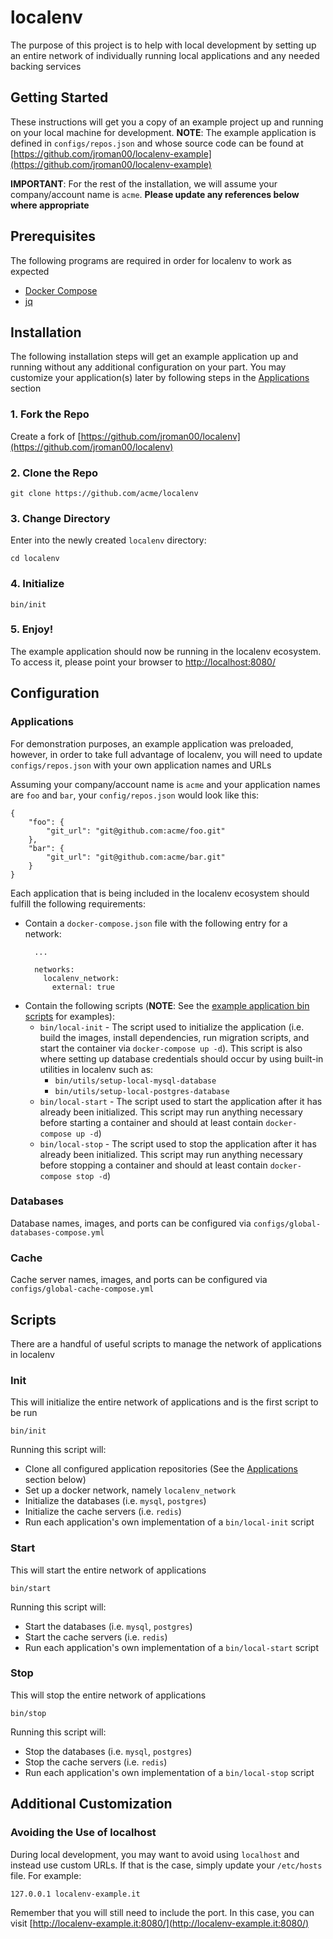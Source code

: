 # localenv

The purpose of this project is to help with local development by setting up an entire network of individually running local applications and any needed backing services

## Getting Started

These instructions will get you a copy of an example project up and running on your local machine for development. **NOTE**: The example application is defined in `configs/repos.json` and whose source code can be found at [https://github.com/jroman00/localenv-example](https://github.com/jroman00/localenv-example)

**IMPORTANT**: For the rest of the installation, we will assume your company/account name is `acme`. **Please update any references below where appropriate**

## Prerequisites

The following programs are required in order for localenv to work as expected

  - [Docker Compose](https://docs.docker.com/compose/install/)
  - [jq](https://stedolan.github.io/jq/)

## Installation

The following installation steps will get an example application up and running without any additional configuration on your part. You may customize your application(s) later by following steps in the [Applications](#applications) section

### 1. Fork the Repo

Create a fork of [https://github.com/jroman00/localenv](https://github.com/jroman00/localenv)

### 2. Clone the Repo

```
git clone https://github.com/acme/localenv
```

### 3. Change Directory

Enter into the newly created `localenv` directory:

```
cd localenv
```

### 4. Initialize

```
bin/init
```

### 5. Enjoy!

The example application should now be running in the localenv ecosystem. To access it, please point your browser to [http://localhost:8080/](http://localhost:8080/)


## Configuration

### Applications

For demonstration purposes, an example application was preloaded, however, in order to take full advantage of localenv, you will need to update `configs/repos.json` with your own application names and URLs

Assuming your company/account name is `acme` and your application names are `foo` and `bar`, your `config/repos.json` would look like this:

```
{
    "foo": {
        "git_url": "git@github.com:acme/foo.git"
    },
    "bar": {
        "git_url": "git@github.com:acme/bar.git"
    }
}
```

Each application that is being included in the localenv ecosystem should fulfill the following requirements:

- Contain a `docker-compose.json` file with the following entry for a network:
    ```
      ...

      networks:
        localenv_network:
          external: true
    ```
- Contain the following scripts (**NOTE**: See the [example application bin scripts](https://github.com/jroman00/localenv-example/tree/master/bin) for examples):
  - `bin/local-init` - The script used to initialize the application (i.e. build the images, install dependencies, run migration scripts, and start the container via `docker-compose up -d`). This script is also where setting up database credentials should occur by using built-in utilities in localenv such as:
    - `bin/utils/setup-local-mysql-database`
    - `bin/utils/setup-local-postgres-database`
  - `bin/local-start` - The script used to start the application after it has already been initialized. This script may run anything necessary before starting a container and should at least contain `docker-compose up -d`)
  - `bin/local-stop` - The script used to stop the application after it has already been initialized. This script may run anything necessary before stopping a container and should at least contain `docker-compose stop -d`)

### Databases

Database names, images, and ports can be configured via `configs/global-databases-compose.yml`

### Cache

Cache server names, images, and ports can be configured via `configs/global-cache-compose.yml`

## Scripts

There are a handful of useful scripts to manage the network of applications in localenv

### Init

This will initialize the entire network of applications and is the first script to be run

```
bin/init
```

Running this script will:

- Clone all configured application repositories (See the [Applications](#applications) section below)
- Set up a docker network, namely `localenv_network`
- Initialize the databases (i.e. `mysql`, `postgres`)
- Initialize the cache servers (i.e. `redis`)
- Run each application's own implementation of a `bin/local-init` script

### Start

This will start the entire network of applications

```
bin/start
```

Running this script will:

- Start the databases (i.e. `mysql`, `postgres`)
- Start the cache servers (i.e. `redis`)
- Run each application's own implementation of a `bin/local-start` script

### Stop

This will stop the entire network of applications

```
bin/stop
```

Running this script will:

- Stop the databases (i.e. `mysql`, `postgres`)
- Stop the cache servers (i.e. `redis`)
- Run each application's own implementation of a `bin/local-stop` script

## Additional Customization

### Avoiding the Use of localhost

During local development, you may want to avoid using `localhost` and instead use custom URLs. If that is the case, simply update your `/etc/hosts` file. For example:

```
127.0.0.1 localenv-example.it
```

Remember that you will still need to include the port. In this case, you can visit [http://localenv-example.it:8080/](http://localenv-example.it:8080/)
